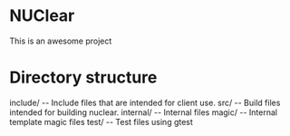 NUClear
======
This is an awesome project


Directory structure
=====================
include/ -- Include files that are intended for client use.
src/ -- Build files intended for building nuclear. 
  internal/ -- Internal files
    magic/ -- Internal template magic files
test/ -- Test files using gtest
